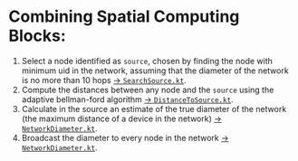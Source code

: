 # Combining Spatial Computing Blocks:

1. Select a node identified as `source`, chosen by finding the node with minimum uid in the network, assuming that the diameter of the network is no more than 10 hops [-> `SearchSource.kt`](SearchSource.kt). 
2. Compute the distances between any node and the `source` using the adaptive bellman-ford algorithm [-> `DistanceToSource.kt`](DistanceToSource.kt).
3. Calculate in the source an estimate of the true diameter of the network (the maximum distance of a device in the network) [-> `NetworkDiameter.kt`](NetworkDiameter.kt).
4. Broadcast the diameter to every node in the network [-> `NetworkDiameter.kt`](NetworkDiameter.kt).
